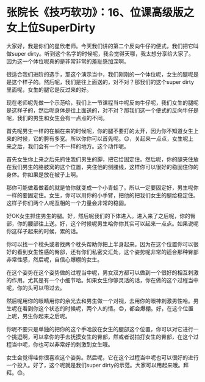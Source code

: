 # 张院长《技巧软功》：16、位课高级版之女上位SuperDirty

大家好，我是你们的星欣老师。今天我们讲的第二个反向牛仔的便式，我们把它叫做super dirty。听到这个名字的时候呢，我会觉得天哪，我太想分享给大家了。因为这一个体位呢真的是非常非常的羞耻感加深啊。

很适合我们进阶的选手，那这个演示当中，我们刚刚的一个体位呢，女生的腿呢是是这个样子的。然后呢，我们是往上面送的，对不对？那我们的这个super dirty里面呢，女生的腿它是反过来的好。

现在老师呢先做一个示范哈，我们上一节课程当中呢反向牛仔呢，我们女生的腿呢是这样子的，然后呢身体是往上面送的，对不对？那我们这一个便式的反向牛仔是呢，我们的男生和女生会有一点点的不同。

首先呢男生一样的在躺在来的时候呢，你的腿不要打的太开，因为你不知道女生上来的时候，它的胯有多宽。所以你你可以首先呢。😊，关起来一点点，女生呢上来之后，我们会有一个不一样的地方。这个动作呢。

首先女生你上来之后先抓住我们男生的脚，把它给固定住。然后呢，你的腿夹住放在我们男生的胳肢窝的这个位置，夹住他的侧腰线，这样你可以很好的稳固住你的身体。你如果是放在被子上啊。

那你可能做着做着的就是怕你就变成一个小青蛙了。所以一定要固定好，男生呢你一样的要固定住。女生，你可以用你的小手臂，把他的把我们女生的腿给稳定住。这样子你们两个人呢互相的一个力量会非常的稳固。

好OK女生抓住男生的腿。好，然后呢我们的下体进入。进入来了之后呢，你的臀部，你的腰部往上送。好，这个时候呢男生哈你你其实可以起来一点点。如果说呢你这样子起来的时候，累的话。

你可以找一个枕头或者找两个枕头帮助你把上半身起来。因为在这个位置你可以很好的看到女生性感的臀部，还有你们私密交汇处，这个姿势呢非常的适合那种臀部非常性感，然后呢，自信心爆棚的女生。

在这个姿势在这个姿势做的过程当中呢，男女双方都可以做到一个很好的相互刺激的作用。尤其是有一个小细节哈。如果女生你够灵活的话，你在做的这个过程当中呢，你的头可以甩过去。

然后呢用你的眼睛用你的余光去和男生做一个对视，去用你的眼神刺激男性哈。男生呢在看到你这个状态的时候呢，两个人的情。😊，都会爆棚。好，在这个位置上呢，男生你起来之后呢。

你呢不要只是单独的把你的这个手哈放在女生的腿部这个位置，你可以对它进行一个挑逗啊，可以拿你的手去抚摸女生的臀部，然或者说拍打女生的臀部，在这个过程当中呢，你也可以非常好的刺激到女生哦。

女生会觉得哇你很喜欢这个姿势。然后呢，它在这个过程当中呢也可以很好的进行一个投入。好了，这个呢就是我们super dirty的示范。大家可以用起来哦。拜拜。😊。


